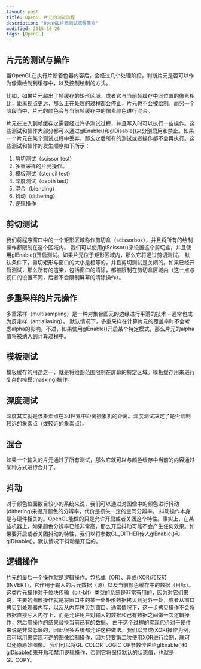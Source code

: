 ```yaml
---
layout: post
title: OpenGL 片元的测试流程
description: "OpenGL片元测试流程简介"
modified: 2015-10-20
tags: [OpenGL]
---
```


## 片元的测试与操作

当OpenGL在执行片断着色器内容后，会经过几个处理阶段，判断片元是否可以作为像素绘制到缓存中，以及控制绘制的方式。

比如，如果片元超出了帧缓存的矩形区域，或者它与当前帧缓存中同位置的像素相比，距离视点更远，那么正在处理的过程都会停止，片元也不会被绘制。而另一个阶段当中，片元的颜色会与当前帧缓存中的像素颜色进行混合。

片元在进入到帧缓存之需要经过许多测试过程，并且写入时可以执行一些操作。这些测试和操作大部分都可以通过glEnable()和glDisable()来分别启用和禁止。如果一个片元在某个测试过程中丢弃，那么之后所有的测试或者操作都不会再执行。这些测试和操作的发生顺序如下所示：

1. 剪切测试（scissor test）
2. 多重采样的片元操作。
3. 模板测试（stencil test）
4. 深度测试（depth test）
5. 混合（blending）
6. 抖动（dithering）
7. 逻辑操作


## 剪切测试
我们将程序窗口中的一个矩形区域称作剪切盒（scissorbox），并且将所有的绘制操作都限制在这个区域内。
我们可以使用glScissor()来设置这个剪切盒，并且使用glEnable()开启测试。如果片元位于矩形区域内，那么它将通过剪切测试。
默认条件下，剪切矩形与窗口的大小是相等的，并且剪切测试是关闭的。如果已经开启测试，那么所有的渲染，包括窗口的清除，都被限制在剪切盒区域内（这一点与视口的设置不同，后者不会限制屏幕的清除操作）。

## 多重采样的片元操作
多重采样（multisampling）是一种对集合图元的边缘进行平滑的技术 - 通常也成为反走样（antialiasing）。
默认情况下，多重采样在计算片元的覆盖率时不会考虑alpha的影响。不过，如果使用glEnable()开启某个特定模式，那么片元的alpha值将被纳入到计算过程中。

## 模板测试
模板缓存的用途之一，就是将绘图范围限制在屏幕的特定区域。模板缓存用来进行复杂的掩模(masking)操作。

## 深度测试
深度其实就是该象素点在3d世界中距离摄象机的距离。深度测试决定了是否绘制较远的象素点（或较近的象素点）。

## 混合
如果一个输入的片元通过了所有测试，那么它就可以与颜色缓存中当前的内容通过某种方式进行合并了。

## 抖动
对于颜色位面数目较小的系统来说，我们可以通过对图像中的颜色进行抖动(dithering)来提升颜色的分辨率，代价是损失一定的空同分辨率。
抖动操作本身是与硬件相关的。OpenGL能做的只是允许开启或者关团这个特性。事实上，在某些机器上，如果颜色分辨率已经非常高，那么开启抖动可能不会产生任何效果。如果要开启或者关团抖动的特性，我们以将参数GL_DITHER传人glEnable()和glDisable()。默认情况下抖动是开启的。

## 逻辑操作
片元的最后一个操作就是逻辑操作。包括或（OR）、异或(XOR)和反转(INVERT)，它作用于输人的片元数据（源）以及当前颜色缓存中的数据（目标）。这类片元操作对于位块传输（bit-blt）类型的系统是非常有用的，因为对它们来说，主要的图形操作就是将窗口中的某一处矩形数据拷贝到另外一处，或者从窗口拷贝到处理器内存，以及从内存拷贝到窗口。通常情况下，这一步拷贝操作不会将数据直接写入内存上，而是允许用户对输入的数据和己有数据之间做一次逻辑操作，然后用操作的结果替换当前已有的数据。
由于这个过程的实现代价对于硬件来说是非常低廉的，因此很多系统都允许这种做法。我们以异或(XOR)操作为例，它可以用来实现可逆的图像绘制操作，因为只要第二次使用XOR进行绘制，就可以还原原始图像。
我们可以将GL_COLOR_LOGIC_OP参数传递给glEnabIe()和glDisable()来开启和禁用逻辑搡作，否则它将保持默认的状态值，也就是GL_COPY。